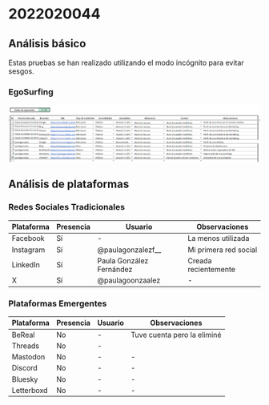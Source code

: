 # 2022020044

## Análisis básico

Estas pruebas se han realizado utilizando el modo incógnito para evitar sesgos.

### EgoSurfing

![EgoSurfing Paula](/investigaciones/individual/2022020044/EgosurfingPaula.png)

## Análisis de plataformas

### Redes Sociales Tradicionales
| Plataforma   | Presencia | Usuario        | Observaciones |
|--------------|-----------|----------------|---------------|
| Facebook     | Sí        | -              | La menos utilizada |
| Instagram    | Sí        | @paulagonzalezf__  | Mi primera red social |
| LinkedIn     | Sí        | Paula González Fernández  | Creada recientemente |
| X            | Sí        | @paulagoonzaalez | -             |

### Plataformas Emergentes
| Plataforma   | Presencia | Usuario     | Observaciones |
|--------------|-----------|-------------|---------------|
| BeReal       | No        | -           | Tuve cuenta pero la eliminé |
| Threads      | No        | -           |               |
| Mastodon     | No        | -           | -             |
| Discord      | No        | -           | -             |
| Bluesky      | No        | -           | -             |
| Letterboxd   | No        | -           | -             |

